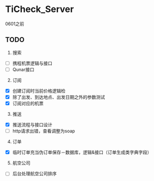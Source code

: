 TiCheck_Server
==============

0601之前

TODO
---------------
1. 搜索
 - [ ] 携程机票逻辑与接口
 - [ ] Qunar接口
2. 订阅
 - [x] 创建订阅时当前价格逻辑检
 - [x] 除了出发、到达地点、出发日期之外的参数测试
 - [x] 订阅对应的机票
3. 推送
 - [x] 推送流程与接口设计
 - [ ] http请求出错，查看调整为soap
4. 订单
 - [x] 临时订单充当伪订单保存－数据库，逻辑&接口（订单生成类字典字段）
5. 航空公司
 - [ ] 后台处理航空公司排序

